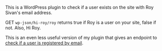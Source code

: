 This is a WordPress plugin to check if a user exists on the site with Roy Sivan's email address.

GET `wp-json/hi-roy/roy` returns true if Roy is a user on your site, false if not. Also, Hi Roy.

This is an even less useful version of my plugin that gives an endpoint to [check if a user is registered by email](https://github.com/CalderaWP/user-exists).
